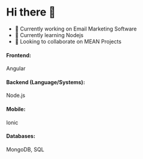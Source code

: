 # Hi there 👋
- 🔭 Currently working on Email Marketing Software
- 🌱 Currently learning Nodejs
- 👯 Looking to collaborate on MEAN Projects

#### Frontend:

Angular

#### Backend (Language/Systems):

 Node.js

#### Mobile:

Ionic

#### Databases: 

MongoDB, SQL
